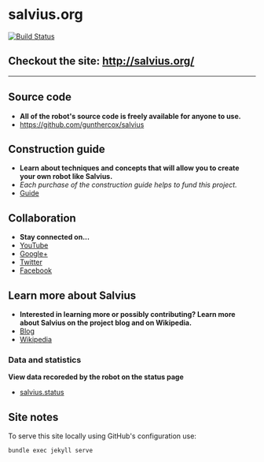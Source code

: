 salvius.org
===========

[![Build Status](https://travis-ci.org/salvius/salvius.github.io.svg?branch=master)](https://travis-ci.org/salvius/salvius.github.io)

## Checkout the site: http://salvius.org/

***

## Source code
- **All of the robot's source code is freely available for anyone to use.**
- https://github.com/gunthercox/salvius

## Construction guide
- **Learn about techniques and concepts that will allow you to create your own robot like Salvius.**
- *Each purchase of the construction guide helps to fund this project.*
- [Guide](http://salvius.org/guide)

## Collaboration
- **Stay connected on...**
- [YouTube](https://www.youtube.com/user/salviusrobot/videos)
- [Google+](https://plus.google.com/u/0/+GuntherCox/)
- [Twitter](https://twitter.com/salviusrobot)
- [Facebook](https://www.facebook.com/salviusrobot)

## Learn more about Salvius
- **Interested in learning more or possibly contributing? Learn more about Salvius on the project blog and on Wikipedia.**
- [Blog](http://blog.salvius.org)
- [Wikipedia](http://wikipedia.org/wiki/salvius)

### Data and statistics
 **View data recoreded by the robot on the status page**
- [salvius.status](http://salvius.org/status)

## Site notes

To serve this site locally using GitHub's configuration use:
```
bundle exec jekyll serve
```
